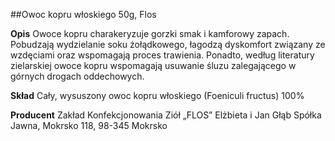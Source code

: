 ##Owoc kopru włoskiego 50g, Flos

**Opis** Owoce kopru charakeryzuje gorzki smak i kamforowy zapach. Pobudzają wydzielanie soku żołądkowego, łagodzą dyskomfort związany ze wzdęciami oraz wspomagają proces trawienia. Ponadto, według literatury zielarskiej owoce kopru wspomagają usuwanie śluzu zalegającego w górnych drogach oddechowych. 

**Skład** Cały, wysuszony owoc kopru włoskiego (Foeniculi fructus) 100%

**Producent** Zakład Konfekcjonowania Ziół „FLOS” Elżbieta i Jan Głąb Spółka Jawna, Mokrsko 118, 98-345 Mokrsko